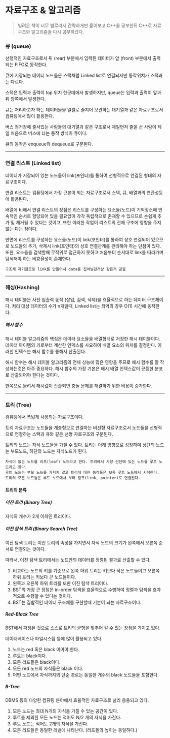 # 자료구조 & 알고리즘

> 빌려온 책이 너무 별로라서 간략하게만 훑어보고 C++을 공부한뒤 C++로 자료구조와 알고리즘을 다시 공부하겠다.

### 큐 (queue)

선행적인 자료구조로서 뒤 (rear) 부분에서 입력된 데이터가 앞 (front) 부분에서 출력되는 FIFO로 동작한다.

큐에 저장되는 데이터 노드들은 스택처럼 Linked list로 연결되지만 동작위치가 스택과는 다르다.

스택은 입력과 출력이 top 위치 한군데에서 발생하지만, queue는 입력과 출력이 앞과 뒤 양쪽에서 발생한다.

큐는 처리하고자 하는 데이터들을 일렬로 줄지어 보관하는 대기열과 같은 자료구조로서 컴퓨팅에서 많이 활용한다.

버스 정거장에 줄서있는 사람들의 대기열과 같은 구조로서 제일먼저 줄을 선 사람이 제일 처음으로 버스에 타는 동작 방식이 큐이다.

큐의 동작은 enqueue와 dequeue로 구분된다.

---

### 연결 리스트 (Linked list)

데이터가 저장되어 있는 노드들이 link(포인터)를 통하여 선형적으로 연결된 형태의 자료구조이다.

연결 리스트는  컴퓨팅에서 가장 근본이 되는 자료구조로서 스택, 큐, 배열과의 연관성등에 활용된다.

배열에 비해서 연결 리스트의 장점은 리스트를 구성하는 요소들(노드)이 기억장소에 연속적인 순서로 할당되어 있을 필요없이 각각 독립적으로 존재할 수 있으므로 손쉽게 추가 및 제거될 수 있다는 것이고, 또한 이러한 작업이 리스트의 전체 구조에 영향을 주지 않는 다는 점이다.

반면에 리스트를 구성하는 요소들(노드)이 link(포인터)를 통하여 상호 연결되어 있으므로 노드들의 추가, 삭제시 link(포인터)의 상호 연결관계를 관리해야 하는 단점이 있다. 또한, 요소들을 검색할때 무작위로 접근하지 못하고 처음부터 순서대로 link를 따라가며 탐색해야 하는 비효율성이 존재한다.

```
구조체 자기참조로 link를 만들어서 data를 집어넣던거랑 같은거 같음
```

---

### 해싱(Hashing)

해시 테이블은 사전 입출력 동작 (삽입, 검색, 삭제)을 효율적으로 하는 데이터 구조체이다. 처리 대상 데이터의 수가 n개일때, Linked list는 최악의 경우 O(1) 시간에 동작한다.

##### 해시 함수

해시 테이블 알고리즘의 핵심은 데이터 요소들을 배열형태로 저장한 해시 테이블이다. 데이터 아이템의 키로부터 계산한 인덱스를 사요하여 배열 요소의 위치를 결정한다. 이러힌 인덱스는 해시 함수를 통해서 산출된다.

해시 함수는 해시 테이블 알고리즘의 전체 성능에 많은 영향을 주므로 해시 함수를 잘 작성하는것은 아주 중요하다. 해시 함수의 가장 기본은 해시 배열 인덱스값이 균등한 분포로 산출되어야 한다는 것이다.

한쪽으로 물려서 해시값이 산출되면 충돌 문제를 해결하기 위한 비용이 증가한다.

---

### 트리 (Tree)

컴퓨팅에서 폭넓게 사용되는 자료구조이다.

트리 자료구조는 노드들을 계층형으로 연결하는 비선형 자료구조로서 노드들을 선형적으로 연결하는 스택과 큐와 같은 선형 자료구조와 구분된다.

트리의 노드는 자식 노드들을 가질 수 있다. 트리는 아래 방향으로 성장하며 상단의 노드는 부모노드, 하단의 노드는 자식노드가 된다.

```
자식이 없는 노드를 리프(leaf) 노드라고 한다. 트리에서 가장 산단에 있는 노드를 루트 노드라고 한다. 
루트 노드는 부모 노드를 가지지 않고 트리데 대한 동작들은 보통 루트 노드에서 시작한다.
트리의 모든 노드들은 루트 노드에서 부터 링크(link, pointer)로 연결된다.
```

#### 트리의 분류

##### 이진 트리 (Binary Tree)

자식의 개수가 2개 이하인 트리이다.

##### 이진 탐색 트리 (Binary Search Tree)

이진 탐색 트리는 이진 트리의 속성을 가지면서 자식 노드의 크기가 왼쪽에서 오른쪽 순서로 연결되는 것이다.

따라서, 이진 탐색 트리에서는 노드안의 데이터를 정렬된 결과로 산출할 수 있다.

1. 비교하는 노드의 키를 기준으로 왼쪽 하위 트리는 키보다 작은 노드들이고 오른쪽 하위 트리는 키보다 큰 노드들이다.
2. 왼쪽과 오른쪽 하위 트리를 또한 이진 탐색 트리이다.
3. BST의 가장 큰 장점은 in-order 탐색을 효율적으로 수행하여 정렬과 탐색을 효과적으로 수행할 수 있다는 것이다.
4. BST는 집합적인 데이터 구조체를 구현할때 기본이 되는 자료구조이다.

##### Red-Black Tree

BST에서 파생된 것으로 스스로 트리의 균형을  맞추어 갈 수 있는 장점을 가지고 있다.

데이터베이스나 파일시스템 등에 많이 활용되고 있다.

1. 노드는 red 혹은 black 이어야 한다.
2. 루트는 black이다.
3. 모든 리프들은 black이다.
4. 모든 red 노드의 자식들은 black 이다.
5. 어떤 노드에서 자식까지의 단순 경로는 동일한 개수의 black 노드들을 포함한다.

##### B-Tree

DBMS 등의 다양한 컴퓨팅 분야에서 효율적인 자료구조로 널리 응용되고 있다.

1. 모든 노드는 최대 N개의 자식을 가질 수 있는 공간이 있다.
2. 루트를 제외한 모든 노드는 적어도 N/2 개의 자식을 가진다.
3. 루트 노드는 적어도 2개의 자식을 가진다.
4. 모든 리프들은 동일한 레벨에 나타난다. (리프들의 높이는 동일하다.)





































